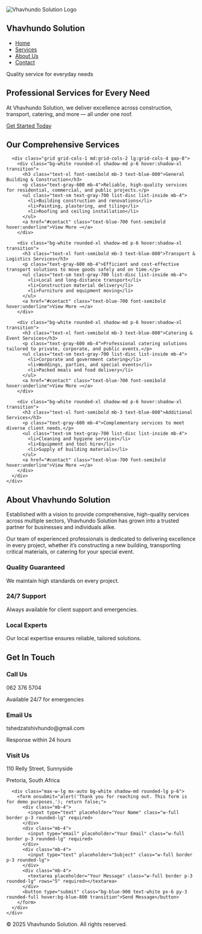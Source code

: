 <!DOCTYPE html>
<html lang="en">
<head>
  <meta charset="UTF-8">
  <meta name="viewport" content="width=device-width, initial-scale=1.0">
  <title>Vhavhundo Solution</title>
  <script src="https://cdn.tailwindcss.com"></script>
</head>
<body class="bg-gray-50 font-sans text-gray-800">

  <!-- Navigation Bar -->
  <nav class="bg-blue-900 text-white p-4 shadow-md sticky top-0 z-50">
    <div class="container mx-auto flex justify-between items-center">
      <div class="flex items-center space-x-3">
        <img src="facebook_1761027169184_7386283299817408910.jpg" alt="Vhavhundo Solution Logo" class="w-10 h-10 rounded-full">
        <h1 class="text-2xl font-bold">Vhavhundo Solution</h1>
      </div>
      <ul class="flex space-x-6">
        <li><a href="#home" class="hover:text-yellow-400">Home</a></li>
        <li><a href="#services" class="hover:text-yellow-400">Services</a></li>
        <li><a href="#about" class="hover:text-yellow-400">About Us</a></li>
        <li><a href="#contact" class="hover:text-yellow-400">Contact</a></li>
      </ul>
    </div>
  </nav>

  <!-- Hero Section -->
  <section id="home" class="bg-blue-800 text-white text-center py-20">
    <div class="container mx-auto px-4">
      <p class="text-xl mb-2">Quality service for everyday needs</p>
      <h2 class="text-4xl font-bold mb-4">Professional Services for Every Need</h2>
      <p class="text-lg mb-8 max-w-2xl mx-auto">
        At Vhavhundo Solution, we deliver excellence across construction, transport, catering, and more — all under one roof.
      </p>
      <a href="#contact" class="bg-yellow-500 text-black px-8 py-3 rounded-full font-semibold hover:bg-yellow-600 transition">Get Started Today</a>
    </div>
  </section>

  <!-- Services Section -->
  <section id="services" class="py-16 bg-gray-100">
    <div class="container mx-auto text-center px-4">
      <h2 class="text-3xl font-bold text-blue-900 mb-12">Our Comprehensive Services</h2>

      <div class="grid grid-cols-1 md:grid-cols-2 lg:grid-cols-4 gap-8">
        <div class="bg-white rounded-xl shadow-md p-6 hover:shadow-xl transition">
          <h3 class="text-xl font-semibold mb-3 text-blue-800">General Building & Construction</h3>
          <p class="text-gray-600 mb-4">Reliable, high-quality services for residential, commercial, and public projects.</p>
          <ul class="text-sm text-gray-700 list-disc list-inside mb-4">
            <li>Building construction and renovations</li>
            <li>Painting, plastering, and tiling</li>
            <li>Roofing and ceiling installation</li>
          </ul>
          <a href="#contact" class="text-blue-700 font-semibold hover:underline">View More →</a>
        </div>

        <div class="bg-white rounded-xl shadow-md p-6 hover:shadow-xl transition">
          <h3 class="text-xl font-semibold mb-3 text-blue-800">Transport & Logistics Services</h3>
          <p class="text-gray-600 mb-4">Efficient and cost-effective transport solutions to move goods safely and on time.</p>
          <ul class="text-sm text-gray-700 list-disc list-inside mb-4">
            <li>Local and long-distance transport</li>
            <li>Construction material delivery</li>
            <li>Furniture and equipment moving</li>
          </ul>
          <a href="#contact" class="text-blue-700 font-semibold hover:underline">View More →</a>
        </div>

        <div class="bg-white rounded-xl shadow-md p-6 hover:shadow-xl transition">
          <h3 class="text-xl font-semibold mb-3 text-blue-800">Catering & Event Services</h3>
          <p class="text-gray-600 mb-4">Professional catering solutions tailored to private, corporate, and public events.</p>
          <ul class="text-sm text-gray-700 list-disc list-inside mb-4">
            <li>Corporate and government catering</li>
            <li>Weddings, parties, and special events</li>
            <li>Packed meals and food delivery</li>
          </ul>
          <a href="#contact" class="text-blue-700 font-semibold hover:underline">View More →</a>
        </div>

        <div class="bg-white rounded-xl shadow-md p-6 hover:shadow-xl transition">
          <h3 class="text-xl font-semibold mb-3 text-blue-800">Additional Services</h3>
          <p class="text-gray-600 mb-4">Complementary services to meet diverse client needs.</p>
          <ul class="text-sm text-gray-700 list-disc list-inside mb-4">
            <li>Cleaning and hygiene services</li>
            <li>Equipment and tool hire</li>
            <li>Supply of building materials</li>
          </ul>
          <a href="#contact" class="text-blue-700 font-semibold hover:underline">View More →</a>
        </div>
      </div>
    </div>
  </section>

  <!-- About Section -->
  <section id="about" class="py-16 bg-white">
    <div class="container mx-auto text-center px-4">
      <h2 class="text-3xl font-bold text-blue-900 mb-8">About Vhavhundo Solution</h2>
      <p class="text-lg text-gray-700 max-w-3xl mx-auto mb-8">
        Established with a vision to provide comprehensive, high-quality services across multiple sectors, 
        Vhavhundo Solution has grown into a trusted partner for businesses and individuals alike.
      </p>
      <p class="text-lg text-gray-700 max-w-3xl mx-auto mb-8">
        Our team of experienced professionals is dedicated to delivering excellence in every project, whether it’s constructing a new building, 
        transporting critical materials, or catering for your special event.
      </p>
      <div class="flex flex-wrap justify-center gap-6">
        <div class="bg-gray-100 p-6 rounded-lg shadow-md w-64">
          <h3 class="text-blue-800 font-semibold mb-2">Quality Guaranteed</h3>
          <p class="text-gray-600 text-sm">We maintain high standards on every project.</p>
        </div>
        <div class="bg-gray-100 p-6 rounded-lg shadow-md w-64">
          <h3 class="text-blue-800 font-semibold mb-2">24/7 Support</h3>
          <p class="text-gray-600 text-sm">Always available for client support and emergencies.</p>
        </div>
        <div class="bg-gray-100 p-6 rounded-lg shadow-md w-64">
          <h3 class="text-blue-800 font-semibold mb-2">Local Experts</h3>
          <p class="text-gray-600 text-sm">Our local expertise ensures reliable, tailored solutions.</p>
        </div>
      </div>
    </div>
  </section>

  <!-- Contact Section -->
  <section id="contact" class="py-16 bg-gray-100">
    <div class="container mx-auto text-center px-4">
      <h2 class="text-3xl font-bold text-blue-900 mb-8">Get In Touch</h2>
      <div class="grid grid-cols-1 md:grid-cols-3 gap-8 mb-12">
        <div>
          <h3 class="font-semibold text-blue-800 mb-2">Call Us</h3>
          <p class="text-gray-700">062 376 5704</p>
          <p class="text-sm text-gray-500">Available 24/7 for emergencies</p>
        </div>
        <div>
          <h3 class="font-semibold text-blue-800 mb-2">Email Us</h3>
          <p class="text-gray-700">tshedzatshivhundo@gmail.com</p>
          <p class="text-sm text-gray-500">Response within 24 hours</p>
        </div>
        <div>
          <h3 class="font-semibold text-blue-800 mb-2">Visit Us</h3>
          <p class="text-gray-700">110 Relly Street, Sunnyside</p>
          <p class="text-sm text-gray-500">Pretoria, South Africa</p>
        </div>
      </div>

      <div class="max-w-lg mx-auto bg-white shadow-md rounded-lg p-6">
        <form onsubmit="alert('Thank you for reaching out. This form is for demo purposes.'); return false;">
          <div class="mb-4">
            <input type="text" placeholder="Your Name" class="w-full border p-3 rounded-lg" required>
          </div>
          <div class="mb-4">
            <input type="email" placeholder="Your Email" class="w-full border p-3 rounded-lg" required>
          </div>
          <div class="mb-4">
            <input type="text" placeholder="Subject" class="w-full border p-3 rounded-lg">
          </div>
          <div class="mb-4">
            <textarea placeholder="Your Message" class="w-full border p-3 rounded-lg" rows="5" required></textarea>
          </div>
          <button type="submit" class="bg-blue-900 text-white px-6 py-3 rounded-full hover:bg-blue-800 transition">Send Message</button>
        </form>
      </div>
    </div>
  </section>

  <footer class="bg-blue-900 text-white text-center py-4">
    <p>&copy; 2025 Vhavhundo Solution. All rights reserved.</p>
  </footer>

</body>
</html>
